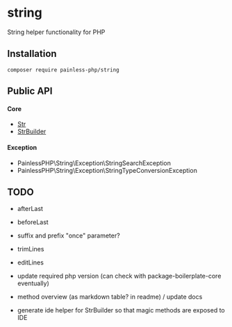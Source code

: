 # string

String helper functionality for PHP

## Installation

```
composer require painless-php/string
```

## Public API

#### Core

* [Str](doc/Str.md)
* [StrBuilder](doc/StrBuilder.md)

#### Exception

* PainlessPHP\String\Exception\StringSearchException
* PainlessPHP\String\Exception\StringTypeConversionException

## TODO

* afterLast
* beforeLast
* suffix and prefix "once" parameter?
* trimLines
* editLines

* update required php version (can check with package-boilerplate-core eventually)
* method overview (as markdown table? in readme) / update docs
* generate ide helper for StrBuilder so that magic methods are exposed to IDE
